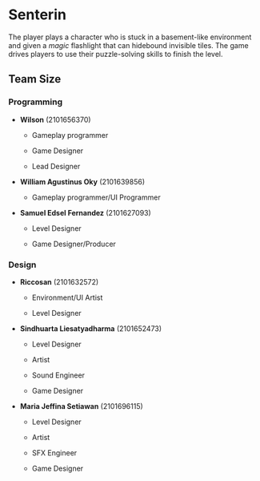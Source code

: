 # Senterin


The player plays a character who is stuck in a basement-like environment and given a _magic_ flashlight that can hidebound invisible tiles. The game drives players to use their puzzle-solving skills to finish the level.

## Team Size

### Programming

- **Wilson** (2101656370)

	- Gameplay programmer

	- Game Designer

	- Lead Designer

- **William Agustinus Oky** (2101639856)

	- Gameplay programmer/UI Programmer

- **Samuel Edsel Fernandez** (2101627093)

	- Level Designer

	- Game Designer/Producer

### Design

- **Riccosan** (2101632572)

	- Environment/UI Artist

	- Level Designer

- **Sindhuarta Liesatyadharma** (2101652473)

	- Level Designer

	- Artist

	- Sound Engineer

	- Game Designer

- **Maria Jeffina Setiawan** (2101696115)

	- Level Designer

	- Artist

	- SFX Engineer

	- Game Designer
